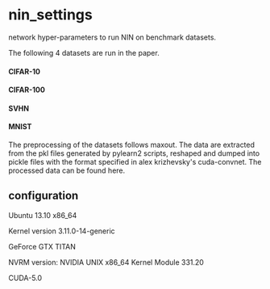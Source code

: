 nin_settings
============

network hyper-parameters to run NIN on benchmark datasets.

The following 4 datasets are run in the paper.

#### CIFAR-10

#### CIFAR-100

#### SVHN

#### MNIST

The preprocessing of the datasets follows maxout.
The data are extracted from the pkl files generated by pylearn2 scripts, 
reshaped and dumped into pickle files with the format specified in alex krizhevsky's cuda-convnet.
The processed data can be found here.

## configuration

Ubuntu 13.10 x86_64

Kernel version 3.11.0-14-generic

GeForce GTX TITAN

NVRM version: NVIDIA UNIX x86_64 Kernel Module  331.20

CUDA-5.0
